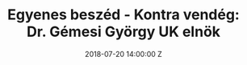---
layout: page
title: "Egyenes beszéd - Kontra vendég: Dr. Gémesi György UK elnök"
date: 2018-07-20 14:00:00 Z
thumb: "/img/news/201807201400.jpg"
link: http://www.atv.hu/belfold/20180720-gemesi-kaptam-olyan-uzenetet-hogy-akkor-majd-az-lmp-elindul-ellenem
---